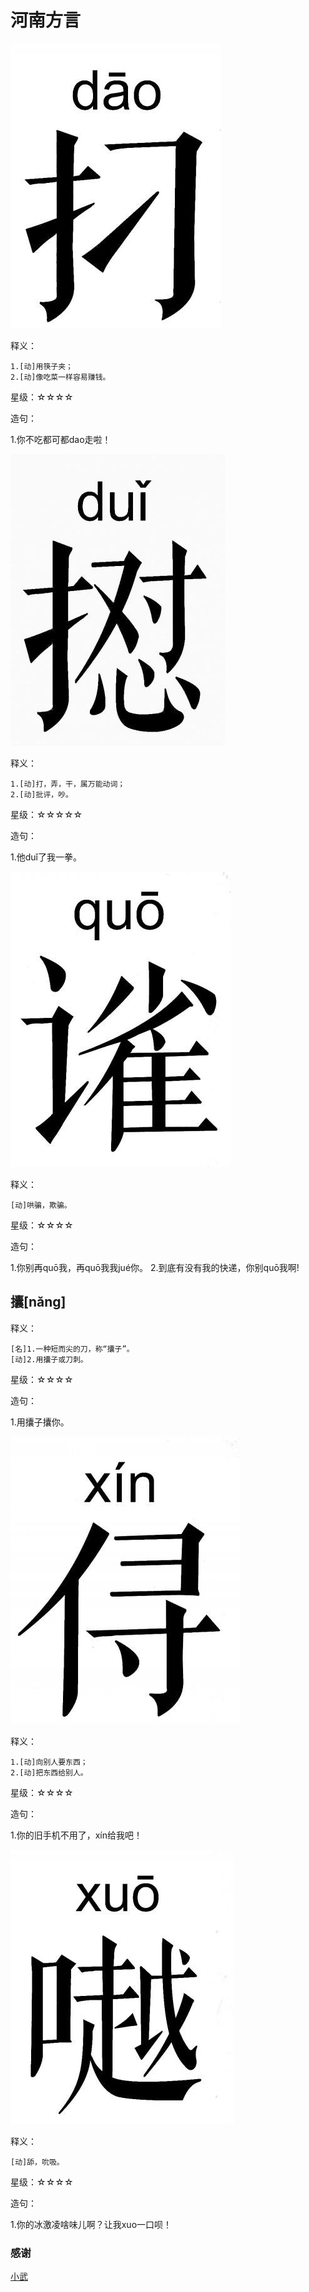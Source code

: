 河南方言
=====

![image](https://raw.githubusercontent.com/txlong/WriteOutTheDialect/master/河南/images/dao_000.jpg)

释义：

```
1.[动]用筷子夹；
2.[动]像吃菜一样容易赚钱。
```

星级：☆☆☆☆

造句：

1.你不吃都可都dao走啦！

![image](https://raw.githubusercontent.com/txlong/WriteOutTheDialect/master/河南/images/dui_000.jpg)

释义：

```
1.[动]打，弄，干，属万能动词；
2.[动]批评，吵。
```

星级：☆☆☆☆☆

造句：

1.他duǐ了我一拳。

![image](https://raw.githubusercontent.com/txlong/WriteOutTheDialect/master/河南/images/quo_000.jpg)

释义：

```
[动]哄骗，欺骗。
```

星级：☆☆☆☆

造句：

1.你别再quō我，再quō我我jué你。
2.到底有没有我的快递，你别quō我啊!

攮[nǎng]
-----

释义：

```
[名]1.一种短而尖的刀，称“攮子”。
[动]2.用攮子或刀刺。
```

星级：☆☆☆☆

造句：

1.用攮子攮你。

![image](https://raw.githubusercontent.com/txlong/WriteOutTheDialect/master/河南/images/xin_000.jpg)

释义：

```
1.[动]向别人要东西；
2.[动]把东西给别人。
```

星级：☆☆☆☆

造句：

1.你的旧手机不用了，xín给我吧！

![image](https://raw.githubusercontent.com/txlong/WriteOutTheDialect/master/河南/images/xuo_000.jpg)

释义：

```
[动]舔，吮吸。
```

星级：☆☆☆☆

造句：

1.你的冰激凌啥味儿啊？让我xuo一口呗！

### 感谢

[小武](http://henan.qq.com/a/20150716/034437.htm)